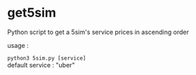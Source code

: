 # get5sim

Python script to get a 5sim's service prices in ascending order

usage :  
  
```python3 5sim.py [service]```  
default service : "uber"
